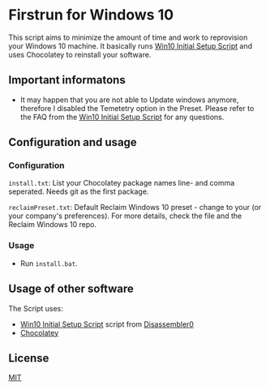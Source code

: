 # Firstrun for Windows 10

This script aims to minimize the amount of time and work to reprovision your Windows 10 machine. It basically runs [Win10 Initial Setup Script](#Usage-of-other-software) and uses Chocolatey to reinstall your software.

## Important informatons
- It may happen that you are not able to Update windows anymore, therefore I disabled the Temetetry option in the Preset. Please refer to the FAQ from the [Win10 Initial Setup Script](#Usage-of-other-software) for any questions.

## Configuration and usage

### Configuration
`install.txt`: List your Chocolatey package names line- and comma seperated. Needs git as the first package.

`reclaimPreset.txt`: Default Reclaim Windows 10 preset - change to your (or your company's preferences). For more details, check the file and the Reclaim Windows 10 repo. 

### Usage
- Run `install.bat`.

## Usage of other software
The Script uses:
- [Win10 Initial Setup Script](https://github.com/Disassembler0/Win10-Initial-Setup-Script) script from [Disassembler0](https://github.com/Disassembler0)
- [Chocolatey](https://github.com/chocolatey/choco)

## License
[MIT](https://mit-license.org/)